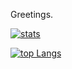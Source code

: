 Greetings. 

[![stats](https://github-readme-stats.vercel.app/api?username=thatoddshade&count_private=true&show_icons=true&show_icons=true&theme=transparent&hide_border=true)](https://github.com/thatoddshade/ThatOddShade#readme)

[![top Langs](https://github-readme-stats.vercel.app/api/top-langs/?username=thatoddshade&show_icons=true&theme=transparent&hide_border=true)](https://github.com/thatoddshade/ThatOddShade#readme)
